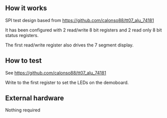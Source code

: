 <!---

This file is used to generate your project datasheet. Please fill in the information below and delete any unused
sections.

You can also include images in this folder and reference them in the markdown. Each image must be less than
512 kb in size, and the combined size of all images must be less than 1 MB.
-->

## How it works

SPI test design based from https://github.com/calonso88/tt07_alu_74181

It has been configured with 2 read/write 8 bit registers and 2 read only 8 bit status registers.

The first read/write register also drives the 7 segment display.

## How to test

See https://github.com/calonso88/tt07_alu_74181

Write to the first register to set the LEDs on the demoboard.

## External hardware

Nothing required
